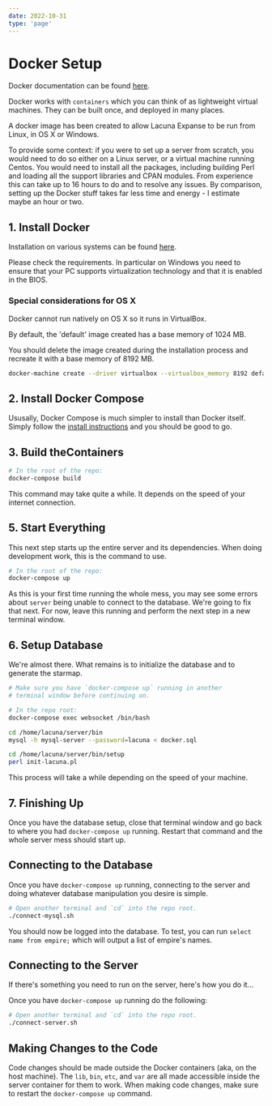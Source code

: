 ```yaml
---
date: 2022-10-31
type: 'page'
---
```


# Docker Setup

Docker documentation can be found [here](https://docs.docker.com).

Docker works with `containers` which you can think of as lightweight
virtual machines. They can be built once, and deployed in many places.

A docker image has been created to allow Lacuna Expanse to be run from
Linux, in OS X or Windows.

To provide some context: if you were to set up a server from scratch, you would
need to do so either on a Linux server, or a virtual machine running
Centos. You would need to install all the packages, including building
Perl and loading all the support libraries and CPAN modules. From
experience this can take up to 16 hours to do and to resolve any issues. By comparison, setting up the Docker stuff takes far less time and energy - I estimate maybe an hour or two.

## 1. Install Docker

Installation on various systems can be found [here](https://docs.docker.com/engine/installation/).

Please check the requirements. In particular on Windows you need to
ensure that your PC supports virtualization technology and that it
is enabled in the BIOS.

### Special considerations for OS X

Docker cannot run natively on OS X so it runs in VirtualBox.

By default, the 'default' image created has a base memory of 1024 MB.

You should delete the image created during the installation process and
recreate it with a base memory of 8192 MB.

```bash
docker-machine create --driver virtualbox --virtualbox_memory 8192 default
```

## 2. Install Docker Compose

Ususally, Docker Compose is much simpler to install than Docker itself. Simply follow the [install instructions](https://docs.docker.com/compose/install/) and you should be good to go.

## 3. Build theContainers

```bash
# In the root of the repo:
docker-compose build
```

This command may take quite a while. It depends on the speed of your internet connection.

## 5. Start Everything

This next step starts up the entire server and its dependencies. When doing development work, this is the command to use.

```bash
# In the root of the repo:
docker-compose up
```

As this is your first time running the whole mess, you may see some errors about `server` being unable to connect to the database. We're going to fix that next. For now, leave this running and perform the next step in a new terminal window.

## 6. Setup Database

We're almost there. What remains is to initialize the database and to generate the starmap.

```bash
# Make sure you have `docker-compose up` running in another
# terminal window before continuing on.

# In the repo root:
docker-compose exec websocket /bin/bash

cd /home/lacuna/server/bin
mysql -h mysql-server --password=lacuna < docker.sql

cd /home/lacuna/server/bin/setup
perl init-lacuna.pl
```

This process will take a while depending on the speed of your machine.

## 7. Finishing Up

Once you have the database setup, close that terminal window and go back to where you had `docker-compose up` running. Restart that command and the whole server mess should start up.

## Connecting to the Database

Once you have `docker-compose up` running, connecting to the server and doing whatever database manipulation you desire is simple.

```bash
# Open another terminal and `cd` into the repo root.
./connect-mysql.sh
```

You should now be logged into the database. To test, you can run `select name from empire;` which will output a list of empire's names.

## Connecting to the Server

If there's something you need to run on the server, here's how you do it...

Once you have `docker-compose up` running do the following:

```bash
# Open another terminal and `cd` into the repo root.
./connect-server.sh
```

## Making Changes to the Code

Code changes should be made outside the Docker containers (aka, on the host machine). The `lib`, `bin`, `etc`, and `var` are all made accessible inside the server container for them to work. When making code changes, make sure to restart the `docker-compose up` command.
